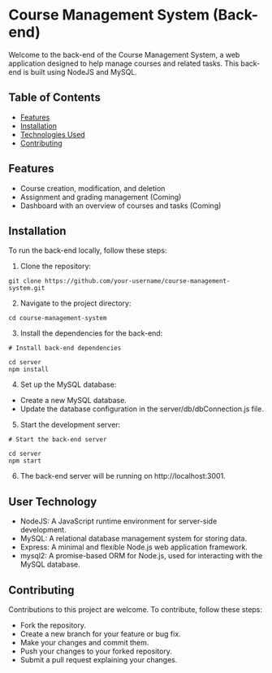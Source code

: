 # Course Management System (Back-end)

Welcome to the back-end of the Course Management System, a web application designed to help manage courses and related tasks. This back-end is built using NodeJS and MySQL.

## Table of Contents

- [Features](#features)
- [Installation](#installation)
- [Technologies Used](#technologies-used)
- [Contributing](#contributing)

## Features

- Course creation, modification, and deletion
- Assignment and grading management (Coming)
- Dashboard with an overview of courses and tasks (Coming)

## Installation

To run the back-end locally, follow these steps:

1. Clone the repository:

```
git clone https://github.com/your-username/course-management-system.git
```

2. Navigate to the project directory:

```
cd course-management-system
```

3. Install the dependencies for the back-end:

```
# Install back-end dependencies

cd server
npm install
```

4. Set up the MySQL database:

- Create a new MySQL database.
- Update the database configuration in the server/db/dbConnection.js file.

5. Start the development server:

```
# Start the back-end server

cd server
npm start
```

6. The back-end server will be running on http://localhost:3001.

## User Technology

- NodeJS: A JavaScript runtime environment for server-side development.
- MySQL: A relational database management system for storing data.
- Express: A minimal and flexible Node.js web application framework.
- mysql2: A promise-based ORM for Node.js, used for interacting with the MySQL database.

## Contributing

Contributions to this project are welcome. To contribute, follow these steps:

- Fork the repository.
- Create a new branch for your feature or bug fix.
- Make your changes and commit them.
- Push your changes to your forked repository.
- Submit a pull request explaining your changes.
